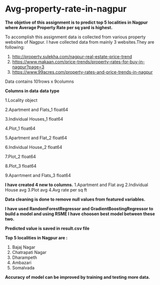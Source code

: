 # Avg-property-rate-in-nagpur

**The objetive of this assignment is to predict top 5 localities in Nagpur where Average Property Rate per sq yard is highest.**

To accomplish this assignment data is collected from various property websites of Nagpur. I have collected data from mainly 3 websites.They are following:
1. http://property.sulekha.com/nagpur-real-estate-price-trend
2. https://www.makaan.com/price-trends/property-rates-for-buy-in-nagpur?page=3
3. https://www.99acres.com/property-rates-and-price-trends-in-nagpur

Data contains 101rows x 9columns

**Columns in data**       **data type**

1.Locality                      object

2.Apartment and Flats_1         float64

3.Individual Houses_1           float64

4.Plot_1                        float64

5.Apartment and Flat_2          float64

6.Individual House_2            float64

7.Plot_2                        float64

8.Plot_3                        float64

9.Aparrtment and Flats_3        float64

**I have created 4 new to columns.**
1.Apartment and Flat avg 
2.Individual House avg
3.Plot avg
4.Avg rate per sq ft

**Data cleaning is done to remove null values from featured variables.**

**I have used RandomForestRegressor and GradientBoostingRegressor to build a model and using RSME I have choosen best model between these two.**

**Predicted value is saved in result.csv file**

**Top 5 localities in Nagpur are :**
  1. Bajaj Nagar
  2. Chatrapati Nagar
  3. Dharampeth
  4. Ambazari
  5. Somalvada
  
**Accuracy of model can be improved by training and testing more data.**
